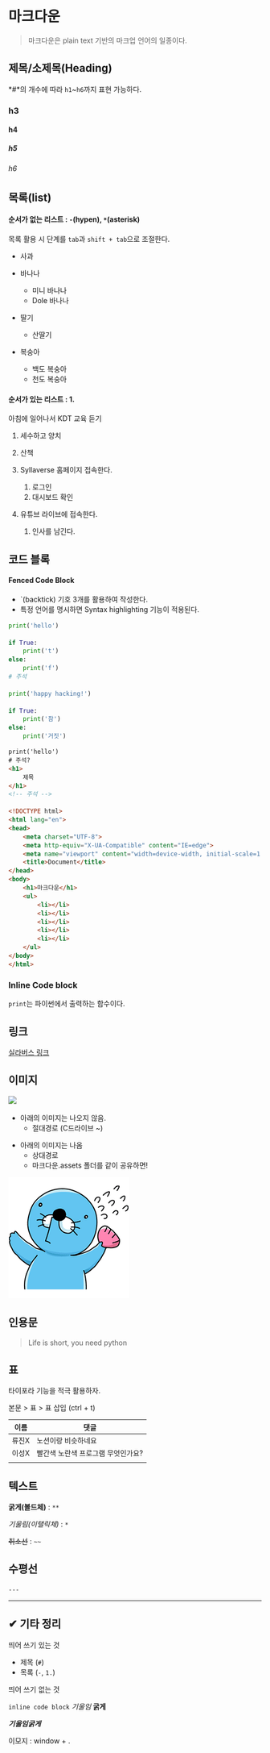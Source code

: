 # 마크다운

> 마크다운은 plain text 기반의 마크업 언어의 일종이다.

## 제목/소제목(Heading)

*#*의 개수에 따라 `h1`~`h6`까지 표현 가능하다.

### h3

#### h4

##### h5

###### h6

## 목록(list)

#### 순서가 없는 리스트 : `-`(hypen), `*`(asterisk)

목록 활용 시 단계를 `tab`과 `shift + tab`으로 조절한다.

- 사과
- 바나나
  - 미니 바나나
  - Dole 바나나

- 딸기
  - 산딸기

- 복숭아
  - 백도 복숭아
  - 천도 복숭아

#### 순서가 있는 리스트 : 1.

아침에 일어나서 KDT 교육 듣기

1. 세수하고 양치
2. 산책
3. Syllaverse 홈페이지 접속한다.
   1. 로그인
   2. 대시보드 확인

4. 유튜브 라이브에 접속한다.
   1. 인사를 남긴다.

## 코드 블록

#### Fenced Code Block

- `(backtick) 기호 3개를 활용하여 작성한다.
- 특정 언어를 명시하면 Syntax highlighting 기능이 적용된다.

```python
print('hello')

if True:
    print('t')
else:
    print('f')
# 주석

print('happy hacking!')

if True:
    print('참')
else:
    print('거짓')
```

```html
print('hello')
# 주석?
<h1>
    제목
</h1>
<!-- 주석 -->

<!DOCTYPE html>
<html lang="en">
<head>
    <meta charset="UTF-8">
    <meta http-equiv="X-UA-Compatible" content="IE=edge">
    <meta name="viewport" content="width=device-width, initial-scale=1.0">
    <title>Document</title>
</head>
<body>
    <h1>마크다운</h1>
    <ul>
        <li></li>
        <li></li>
        <li></li>
        <li></li>
        <li></li>
    </ul>
</body>
</html>
```

### Inline Code block

`print`는 파이썬에서 출력하는 함수이다.

## 링크

[실라버스 링크](https://syllaverse.com)



## 이미지

![](C:\Users\hphk\Desktop\hphk.png)

* 아래의 이미지는 나오지 않음. 
  * 절대경로 (C드라이브 ~)

- 아래의 이미지는 나옴
  - 상대경로
  - 마크다운.assets 폴더를 같이 공유하면!

![보노보노](마크다운정리.assets/보노보노-16570946956341.png)

## 인용문

> Life is short, you need python



## 표

타이포라 기능을 적극 활용하자. 

본문 > 표 > 표 삽입 (ctrl + t)

| 이름  | 댓글                               |
| ----- | ---------------------------------- |
| 류진X | 노션이랑 비슷하네요                |
| 이성X | 빨간색 노란색 프로그램 무엇인가요? |
|       |                                    |

## 텍스트 

**굵게(볼드체)** : `**`

*기울림(이탤릭체)* : `*`

~~취소선~~ : `~~`



## 수평선

`---`

---



## ✔ 기타 정리

띄어 쓰기 있는 것

* 제목 (`#`)
* 목록 (`-`, `1.`)

띄어 쓰기 없는 것

`inline code block` *기울임* **굵게**

***기울임굵게***

이모지 : window + .
